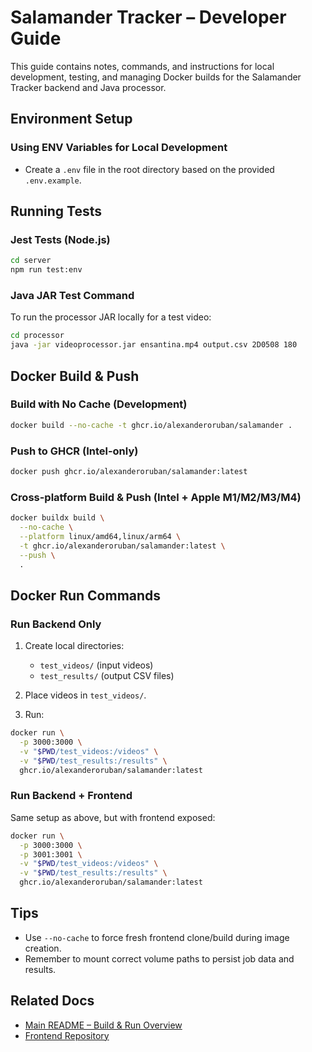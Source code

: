   # Salamander Tracker – Developer Guide  
  
  This guide contains notes, commands, and instructions for local development, testing, and managing Docker builds for the Salamander Tracker backend and Java processor.

  
  ## Environment Setup
  
  ### Using ENV Variables for Local Development
  
  - Create a `.env` file in the root directory based on the provided `.env.example`.
  
  
  ## Running Tests
  
  ### Jest Tests (Node.js)
  
  ```bash
  cd server
  npm run test:env
  ```
  
  ### Java JAR Test Command
  
  To run the processor JAR locally for a test video:
  
  ```bash
  cd processor
  java -jar videoprocessor.jar ensantina.mp4 output.csv 2D0508 180
  ```
  
  
  ## Docker Build & Push
  
  ### Build with No Cache (Development)
  
  ```bash
  docker build --no-cache -t ghcr.io/alexanderoruban/salamander .
  ```
  
  ### Push to GHCR (Intel-only)
  
  ```bash
  docker push ghcr.io/alexanderoruban/salamander:latest
  ```
  
  ### Cross-platform Build & Push (Intel + Apple M1/M2/M3/M4)
  
  ```bash
  docker buildx build \
    --no-cache \
    --platform linux/amd64,linux/arm64 \
    -t ghcr.io/alexanderoruban/salamander:latest \
    --push \
    .
  ```
  
  
  ## Docker Run Commands
  
  ### Run Backend Only
  
  1. Create local directories:
     - `test_videos/` (input videos)
     - `test_results/` (output CSV files)
  
  2. Place videos in `test_videos/`.
  
  3. Run:
  
  ```bash
  docker run \
    -p 3000:3000 \
    -v "$PWD/test_videos:/videos" \
    -v "$PWD/test_results:/results" \
    ghcr.io/alexanderoruban/salamander:latest
  ```
  
  
  ### Run Backend + Frontend
  
  Same setup as above, but with frontend exposed:
  
  ```bash
  docker run \
    -p 3000:3000 \
    -p 3001:3001 \
    -v "$PWD/test_videos:/videos" \
    -v "$PWD/test_results:/results" \
    ghcr.io/alexanderoruban/salamander:latest
  ```
  
  
  ## Tips
  
  - Use `--no-cache` to force fresh frontend clone/build during image creation.
  - Remember to mount correct volume paths to persist job data and results.
  
  
  ## Related Docs
  
  - [Main README – Build & Run Overview](./README.md)
  - [Frontend Repository](https://github.com/f3liz/centroid-finder-frontend)